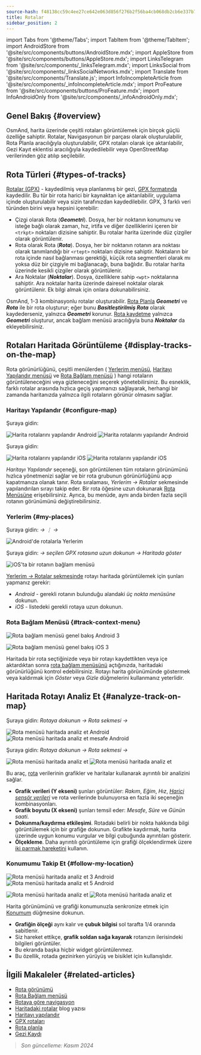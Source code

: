 ```yaml
---
source-hash: f48138cc59c4ee27ce642e063d856f276b2f56ba4cb068db2cb6e337b797c4c1
title: Rotalar
sidebar_position: 2
---
```

import Tabs from '@theme/Tabs';
import TabItem from '@theme/TabItem';
import AndroidStore from '@site/src/components/buttons/AndroidStore.mdx';
import AppleStore from '@site/src/components/buttons/AppleStore.mdx';
import LinksTelegram from '@site/src/components/_linksTelegram.mdx';
import LinksSocial from '@site/src/components/_linksSocialNetworks.mdx';
import Translate from '@site/src/components/Translate.js';
import InfoIncompleteArticle from '@site/src/components/_infoIncompleteArticle.mdx';
import ProFeature from '@site/src/components/buttons/ProFeature.mdx';
import InfoAndroidOnly from '@site/src/components/_infoAndroidOnly.mdx';



## Genel Bakış {#overview}

OsmAnd, harita üzerinde çeşitli rotaları görüntülemek için birçok güçlü özelliğe sahiptir. Rotalar, Navigasyonun bir parçası olarak oluşturulabilir, Rota Planla aracılığıyla oluşturulabilir, GPX rotaları olarak içe aktarılabilir, Gezi Kayıt eklentisi aracılığıyla kaydedilebilir veya OpenStreetMap verilerinden göz atılıp seçilebilir.


## Rota Türleri {#types-of-tracks}

[Rotalar (GPX)](#display-tracks-on-the-map) - kaydedilmiş veya planlanmış bir gezi, [GPX formatında](https://en.wikipedia.org/wiki/GPS_Exchange_Format) kaydedilir. Bu tür bir rota harici bir kaynaktan içe aktarılabilir, uygulama içinde oluşturulabilir veya sizin tarafınızdan kaydedilebilir. GPX, 3 farklı veri türünden birini veya hepsini içerebilir:

- Çizgi olarak Rota (***Geometri***). Dosya, her bir noktanın konumunu ve isteğe bağlı olarak zaman, hız, irtifa ve diğer özelliklerini içeren bir ```<trkpt>``` noktaları dizisine sahiptir. Bu rotalar harita üzerinde düz çizgiler olarak görüntülenir.
- Rota olarak Rota (***Rota***). Dosya, her bir noktanın rotanın ara noktası olarak tanımlandığı bir ```<rtept>``` noktaları dizisine sahiptir. Noktaların bir rota içinde nasıl bağlanması gerektiği, küçük rota segmentleri olarak mı yoksa düz bir çizgiyle mi bağlanacağı, buna bağlıdır. Bu rotalar harita üzerinde kesikli çizgiler olarak görüntülenir.
- Ara Noktalar (***Noktalar***). Dosya, özelliklere sahip ```<wpt>``` noktalarına sahiptir. Ara noktalar harita üzerinde dairesel noktalar olarak görüntülenir. Ek bilgi almak için onlara dokunabilirsiniz.

OsmAnd, 1-3 kombinasyonlu rotalar oluşturabilir. [Rota Planla](../../plan-route/create-route.md) ***Geometri*** ve ***Rota*** ile bir rota oluşturur; eğer bunu ***Basitleştirilmiş Rota*** olarak kaydederseniz, yalnızca ***Geometri*** korunur. [Rota kaydetme](../../plugins/trip-recording.md#new-track-recording) yalnızca ***Geometri*** oluşturur, ancak bağlam menüsü aracılığıyla buna ***Noktalar*** da ekleyebilirsiniz.


## Rotaları Haritada Görüntüleme {#display-tracks-on-the-map}

Rota görünürlüğünü, çeşitli menülerden ( [Yerlerim menüsü](#my-places), [Haritayı Yapılandır menüsü](#configure-map) ve [Rota Bağlam menüsü](#track-context-menu) ) hangi rotaların görüntüleneceğini veya gizleneceğini seçerek yönetebilirsiniz. Bu esneklik, farklı rotalar arasında hızlıca geçiş yapmanızı sağlayarak, herhangi bir zamanda haritanızda yalnızca ilgili rotaların görünür olmasını sağlar.

### Haritayı Yapılandır {#configure-map}

<Tabs groupId="operating-systems" queryString="operating-systems">

<TabItem value="android" label="Android">

Şuraya gidin: *<Translate android="true" ids="shared_string_menu,configure_map,shared_string_show,show_gpx"/>*

![Harita rotalarını yapılandır Android](@site/static/img/map/tracks_and_routes/tracks_and_routes_display_1_andr.png)   ![Harita rotalarını yapılandır Android](@site/static/img/map/tracks_and_routes/tracks_and_routes_display_andr.png)  

</TabItem>

<TabItem value="ios" label="iOS">

Şuraya gidin: *<Translate ios="true" ids="shared_string_menu,configure_map,shared_string_gpx_tracks"/>*

![Harita rotalarını yapılandır iOS](@site/static/img/personal/tracks/follow_track_1_ios.png)  ![Harita rotalarını yapılandır iOS](@site/static/img/personal/tracks/configure_map_track_menu_ios.png)

</TabItem>

</Tabs>

*Haritayı Yapılandır* seçeneği, son görüntülenen tüm rotaların görünümünü hızlıca yönetmenizi sağlar ve bir rota grubunun görünürlüğünü açıp kapatmanıza olanak tanır. Rota sıralaması, *Yerlerim → Rotalar* sekmesinde yapılandırılan sırayı takip eder. Bir rota öğesine uzun dokunarak [Rota Menüsüne](../../personal/tracks/manage-tracks.md#track-menu) erişebilirsiniz. Ayrıca, bu menüde, aynı anda birden fazla seçili rotanın görünümünü değiştirebilirsiniz.

### Yerlerim {#my-places}

<Tabs groupId="operating-systems" queryString="operating-systems">

<TabItem value="android" label="Android">

Şuraya gidin: *<Translate android="true" ids="shared_string_menu,shared_string_my_places,shared_string_gpx_files"/> → &#8942; → <Translate android="true" ids="shared_string_show_on_map"/>*

![Android'de rotalarla Yerlerim](@site/static/img/personal/tracks/one_track_menu_andr.png)

</TabItem>

<TabItem value="ios" label="iOS">

Şuraya gidin: *<Translate ios="true" ids="shared_string_menu,shared_string_my_places,shared_string_gpx_tracks"/> → seçilen GPX rotasına uzun dokunun → Haritada göster*

![iOS'ta bir rotanın bağlam menüsü](@site/static/img/personal/tracks/one_track_menu_ios.png)

</TabItem>

</Tabs>

[Yerlerim *→* Rotalar sekmesinde](../../personal/tracks/manage-tracks.md#manage-tracks) rotayı haritada görüntülemek için şunları yapmanız gerekir:

- *Android* - gerekli rotanın bulunduğu alandaki *üç nokta menüsüne* dokunun.
- *iOS* - listedeki gerekli rotaya uzun dokunun.


### Rota Bağlam Menüsü {#track-context-menu}

<Tabs groupId="operating-systems" queryString="operating-systems">

<TabItem value="android" label="Android">

![Rota bağlam menüsü genel bakış Android 3](@site/static/img/personal/tracks/track_context_overview_andr_3.png)

</TabItem>

<TabItem value="ios" label="iOS">

![Rota bağlam menüsü genel bakış iOS 3](@site/static/img/personal/tracks/track_context_overview_ios_3.png)

</TabItem>

</Tabs>

Haritada bir rota seçtiğinizde veya bir rotayı kaydettikten veya içe aktardıktan sonra [rota bağlam menüsünü](./track-context-menu.md) açtığınızda, haritadaki görünürlüğünü kontrol edebilirsiniz. Rotayı harita görünümünde göstermek veya kaldırmak için *Göster* veya *Gizle* düğmelerini kullanmanız yeterlidir.


## Haritada Rotayı Analiz Et {#analyze-track-on-map}

<Tabs groupId="operating-systems" queryString="operating-systems">

<TabItem value="android" label="Android">

Şuraya gidin: *Rotaya dokunun → Rota sekmesi → <Translate android="true" ids="analyze_on_map"/>*  

![Rota menüsü haritada analiz et Android](@site/static/img/personal/tracks/analyze_track_on_map_andr.png)    ![Rota menüsü haritada analiz et mesafe Android](@site/static/img/personal/tracks/analyze_track_on_map_distance_andr.png)

</TabItem>

<TabItem value="ios" label="iOS">

Şuraya gidin: *Rotaya dokunun → Rota sekmesi → <Translate ios="true" ids="analyze_on_map"/>*  

![Rota menüsü haritada analiz et](@site/static/img/personal/tracks/track_analyze_ios.png)  ![Rota menüsü haritada analiz et ](@site/static/img/personal/tracks/track_analyze_on_map_ios.png)

</TabItem>

</Tabs>

Bu araç, [rota](../../map/tracks/track-context-menu.md#options) verilerinin grafikler ve haritalar kullanarak ayrıntılı bir analizini sağlar.

- **Grafik verileri (Y ekseni)** şunları görüntüler: *Rakım*, *Eğim*, *Hız*, [*Harici sensör verileri*](../../plugins/external-sensors.md) ve rota verilerinde bulunuyorsa en fazla iki seçeneğin kombinasyonları.
- **Grafik boyutu (X ekseni)** şunları temsil eder: *Mesafe*, *Süre* ve *Günün saati*.
- **Dokunma/kaydırma etkileşimi**. Rotadaki belirli bir nokta hakkında bilgi görüntülemek için bir grafiğe dokunun. Grafikte kaydırmak, harita üzerinde uygun konumu vurgular ve bilgi çubuğunda ayrıntıları gösterir.
- **Ölçekleme**. Daha ayrıntılı görüntüleme için grafiği ölçeklendirmek üzere [iki parmak hareketini](../../map/interact-with-map.md#gestures) kullanın.


### Konumumu Takip Et {#follow-my-location}

<Tabs groupId="operating-systems" queryString="operating-systems">

<TabItem value="android" label="Android">

![Rota menüsü haritada analiz et 3 Android](@site/static/img/personal/tracks/track_analyze_on_map_3_android.png) ![Rota menüsü haritada analiz et 5 Android](@site/static/img/personal/tracks/track_analyze_on_map_5_android.png)

</TabItem>

<TabItem value="ios" label="iOS">

![Rota menüsü haritada analiz et](@site/static/img/personal/tracks/track_follow_my_location_3_ios.png)  ![Rota menüsü haritada analiz et ](@site/static/img/personal/tracks/track_follow_my_location_4_ios.png)

</TabItem>

</Tabs>

Harita görünümünü ve grafiği konumunuzla senkronize etmek için [Konumum](../../map/interact-with-map.md#my-location-and-zoom) düğmesine dokunun.

- **Grafiğin ölçeği** aynı kalır ve **çubuk bilgisi** sol tarafta 1/4 oranında sabitlenir.
- Siz hareket ettikçe, **grafik soldan sağa kayarak** rotanızın ilerisindeki bilgileri görüntüler.
- Bu ekranda başka hiçbir widget görüntülenmez.
- Bu özellik, rotada gezinirken yürüyüş ve bisiklet için kullanışlıdır.  


## İlgili Makaleler {#related-articles}

- [Rota görünümü](./appearance.md)
- [Rota Bağlam menüsü](./track-context-menu.md)
- [Rotaya göre navigasyon](../../navigation/setup/gpx-navigation.md)
- [Haritadaki rotalar](https://docs.osmand.net/blog/routes) blog yazısı
- [Haritayı yapılandır](../../map/configure-map-menu.md)  
- [GPX rotaları](../../personal/tracks/index.md)  
- [Rota planla](../../plan-route/index.md)  
- [Gezi Kaydı](../../plugins/trip-recording.md)

> *Son güncelleme: Kasım 2024*